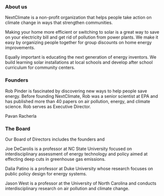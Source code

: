 ### About us ###

NextClimate is a non-profit organization that helps people take action
on climate change in ways that strengthen communities. 

Making your home more efficient or switching to solar is a great way
to save on your electricity bill and get rid of pollution from power
plants. We make it easy by organizing people together for group
discounts on home energy improvements.

Equally important is educating the next generation of energy
inventors. We build learning solar installations at local schools and
develop after school curriculum for community centers.


### Founders ###

Rob Pinder is fascinated by discovering new ways to help people save
energy. Before founding NextClimate, Rob was a senior scientist at EPA
and has published more than 40 papers on air pollution, energy, and
climate science. Rob serves as Executive Director.

Pavan Racherla

### The Board ###

Our Board of Directors includes the founders and 

Joe DeCarolis is a professor at NC State University focused on
interdisciplinary assessment of energy technology and policy aimed at
effecting deep cuts in greenhouse gas emissions.

Dalia Patino is a professor at Duke University whose research focuses
on public policy design for energy systems.

Jason West is a professor at the University of North Carolina and
conducts interdisciplinary research on air pollution and climate
change.


